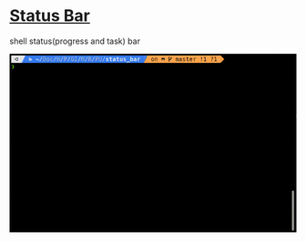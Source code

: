 # [Status Bar](/status_bar/status_bar.sh)

shell status(progress and task) bar

![status bar preview gif](./status_bar_preview.gif)
